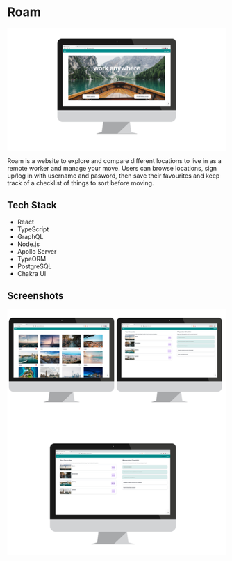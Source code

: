 # Roam

<img src="./client/public/1.png" align='center'/>

Roam is a website to explore and compare different locations to live in as a remote worker and manage your move. Users can browse locations, sign up/log in with username and pasword, then save their favourites and keep track of a checklist of things to sort before moving.

## Tech Stack

- React
- TypeScript
- GraphQL
- Node.js
- Apollo Server
- TypeORM
- PostgreSQL
- Chakra UI

## Screenshots

<img src="./client/public/2.png" align='center'/>

<img src="./client/public/3.png" align='center'/>
